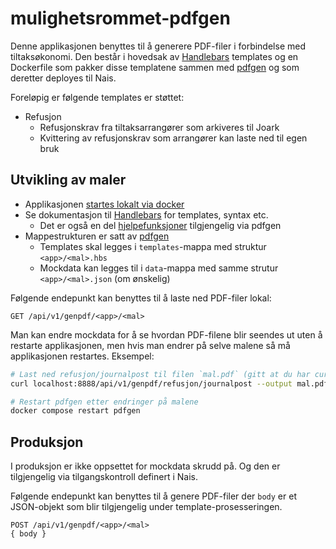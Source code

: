 # mulighetsrommet-pdfgen

Denne applikasjonen benyttes til å generere PDF-filer i forbindelse med tiltaksøkonomi.
Den består i hovedsak av [Handlebars](https://handlebarsjs.com/) templates og en Dockerfile som pakker disse templatene
sammen med [pdfgen](https://github.com/navikt/pdfgen) og som deretter deployes til Nais.

Foreløpig er følgende templates er støttet:

- Refusjon
    - Refusjonskrav fra tiltaksarrangører som arkiveres til Joark
    - Kvittering av refusjonskrav som arrangører kan laste ned til egen bruk

## Utvikling av maler

- Applikasjonen [startes lokalt via docker](../README.md#docker)
- Se dokumentasjon til [Handlebars](https://handlebarsjs.com/) for templates, syntax etc.
    - Det er også en
      del [hjelpefunksjoner](https://github.com/navikt/pdfgen-core?tab=readme-ov-file#handlerbars-helpers) tilgjengelig
      via pdfgen
- Mappestrukturen er satt av [pdfgen](https://github.com/navikt/pdfgen?tab=readme-ov-file#getting-started)
    - Templates skal legges i `templates`-mappa med struktur `<app>/<mal>.hbs`
    - Mockdata kan legges til i `data`-mappa med samme strutur `<app>/<mal>.json` (om ønskelig)

Følgende endepunkt kan benyttes til å laste ned PDF-filer lokal:

```
GET /api/v1/genpdf/<app>/<mal>
```

Man kan endre mockdata for å se hvordan PDF-filene blir seendes ut uten å restarte applikasjonen, men hvis man endrer på
selve malene så må applikasjonen restartes. Eksempel:

```sh
# Last ned refusjon/journalpost til filen `mal.pdf` (gitt at du har curl installert)
curl localhost:8888/api/v1/genpdf/refusjon/journalpost --output mal.pdf

# Restart pdfgen etter endringer på malene
docker compose restart pdfgen
```

## Produksjon

I produksjon er ikke oppsettet for mockdata skrudd på. Og den er tilgjengelig via tilgangskontroll definert i Nais.

Følgende endepunkt kan benyttes til å genere PDF-filer der `body` er et JSON-objekt som blir tilgjengelig under
template-prosesseringen.

```
POST /api/v1/genpdf/<app>/<mal>
{ body }
```
